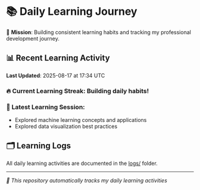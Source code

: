 # 📚 Daily Learning Journey

🎯 **Mission**: Building consistent learning habits and tracking my professional development journey.

## 📊 Recent Learning Activity

**Last Updated**: 2025-08-17 at 17:34 UTC

### 🔥 Current Learning Streak: Building daily habits!

### 📝 Latest Learning Session:
- Explored machine learning concepts and applications
- Explored data visualization best practices

## 🗂️ Learning Logs

All daily learning activities are documented in the [logs/](./logs/) folder.

---
*🤖 This repository automatically tracks my daily learning activities*
